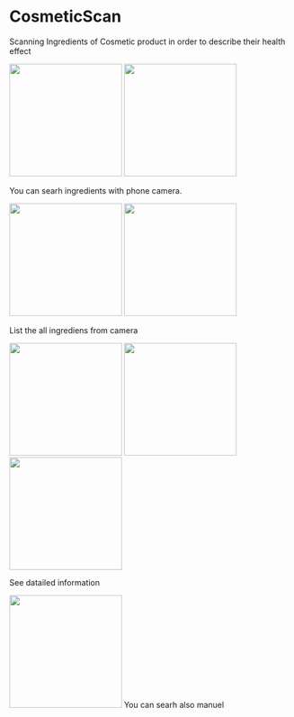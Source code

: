 # CosmeticScan
Scanning Ingredients of Cosmetic product in order to describe their health effect

<img src="https://s19.postimg.org/4p9r2aqjn/Screenshot_20170726-215108.png" width="200px" /> <img src="https://s19.postimg.org/shj2dtskj/Screenshot_20170726-215127.png" width="200px" />

You can searh ingredients with phone camera.

<img src="https://s19.postimg.org/cfgj7fsv7/Screenshot_20170726-215133.png" width="200px" /> <img src="https://s19.postimg.org/jwpqmnieb/Screenshot_20170726-215137.png" width="200px" />

List the all ingrediens from camera

<img src="https://s19.postimg.org/xmfohpg4j/Screenshot_20170726-215147.png" width="200px" /> <img src="https://s19.postimg.org/v6dv3uy1v/Screenshot_20170726-215211.png" width="200px" /> <img src="https://s19.postimg.org/x4p4flfxf/Screenshot_20170726-215221.png" width="200px" />

See datailed information

<img src="https://s19.postimg.org/mvwn9rrvn/Screenshot_20170726-215233.png" width="200px" />
You can searh also manuel







